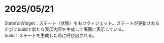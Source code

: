 # 2025/05/21  
StatefulWidget：ステート（状態）をもつウィジェット。ステートが更新されるたびにbuildで新たな表示内容を生成して画面に表示している。  
build：ステートを生成した時に呼び出される。
